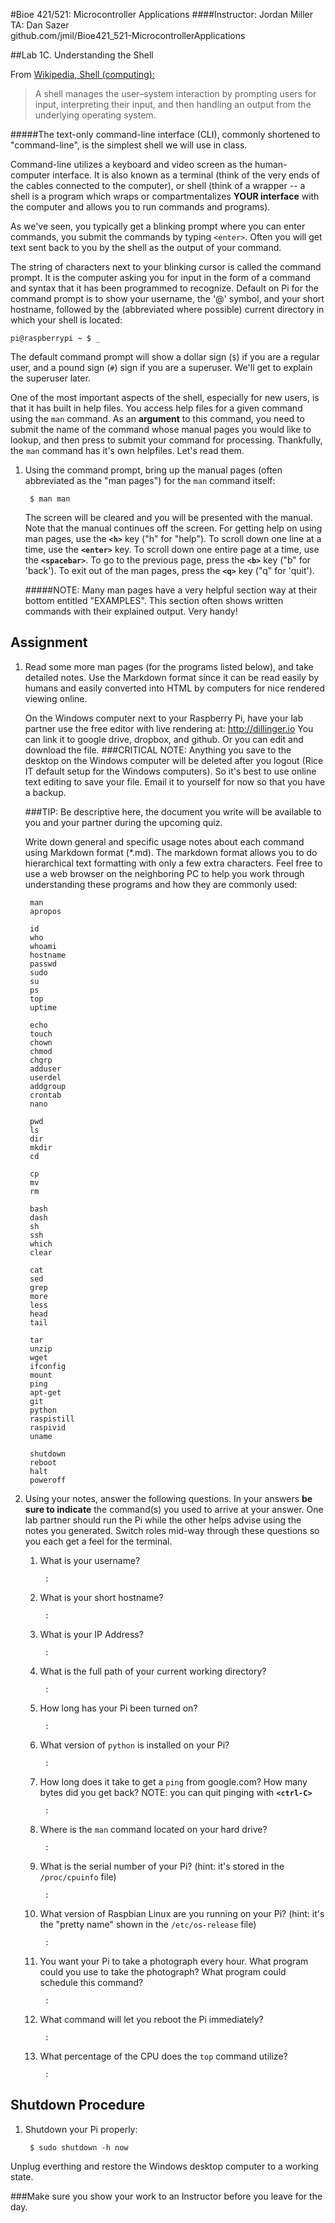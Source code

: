 #Bioe 421/521: Microcontroller Applications
####Instructor: Jordan Miller<br>TA: Dan Sazer<br>github.com/jmil/Bioe421_521-MicrocontrollerApplications

##Lab 1C. Understanding the Shell



From [Wikipedia, Shell (computing):](https://en.wikipedia.org/wiki/Shell_(computing))
> A shell manages the user–system interaction by prompting users for input, interpreting their input, and then handling an output from the underlying operating system.

#####The text-only command-line interface (CLI), commonly shortened to "command-line", is the simplest shell we will use in class.

Command-line utilizes a keyboard and video screen as the human-computer interface. It is also known as a terminal (think of the very ends of the cables connected to the computer), or shell (think of a wrapper -- a shell is a program which wraps or compartmentalizes **YOUR interface** with the computer and allows you to run commands and programs).
	
As we've seen, you typically get a blinking prompt where you can enter commands, you submit the commands by typing `<enter>`. Often you will get text sent back to you by the shell as the output of your command.

The string of characters next to your blinking cursor is called the command prompt. It is the computer asking you for input in the form of a command and syntax that it has been programmed to recognize. Default on Pi for the command prompt is to show your username, the '@' symbol, and your short hostname, followed by the (abbreviated where possible) current directory in which your shell is located:

	pi@raspberrypi ~ $ _
		
The default command prompt will show a dollar sign (`$`) if you are a regular user, and a pound sign (`#`) sign if you are a superuser. We'll get to explain the superuser later.

One of the most important aspects of the shell, especially for new users, is that it has built in help files. You access help files for a given command using the `man` command. As an **argument** to this command, you need to submit the name of the command whose manual pages you would like to lookup, and then press **<enter>** to submit your command for processing. Thankfully, the `man` command has it's own helpfiles. Let's read them.

1. Using the command prompt, bring up the manual pages (often abbreviated as the "man pages") for the `man` command itself:

		$ man man

	The screen will be cleared and you will be presented with the manual. Note that the manual continues off the screen. For getting help on using man pages, use the **`<h>`** key ("h" for "help"). To scroll down one line at a time, use the **`<enter>`** key. To scroll down one entire page at a time, use the **`<spacebar>`**. To go to the previous page, press the **`<b>`** key ("b" for 'back'). To exit out of the man pages, press the **`<q>`** key ("q" for 'quit').
		
	#####NOTE: Many man pages have a very helpful section way at their bottom entitled "EXAMPLES". This section often shows written commands with their explained output. Very handy!	
	
## Assignment


1. Read some more man pages (for the programs listed below), and take detailed notes. Use the Markdown format since it can be read easily by humans and easily converted into HTML by computers for nice rendered viewing online.

	On the Windows computer next to your Raspberry Pi, have your lab partner use the free editor with live rendering at:
	http://dillinger.io
	You can link it to google drive, dropbox, and github. Or you can edit and download the file.
	###CRITICAL NOTE: Anything you save to the desktop on the Windows computer will be deleted after you logout (Rice IT default setup for the Windows computers). So it's best to use online text editing to save your file. Email it to yourself for now so that you have a backup.
	
	###TIP: Be descriptive here, the document you write will be available to you and your partner during the upcoming quiz.


	Write down general and specific usage notes about each command using Markdown format (*.md). The markdown format allows you to do hierarchical text formatting with only a few extra characters. Feel free to use a web browser on the neighboring PC to help you work through understanding these programs and how they are commonly used:

		man
		apropos

		id
		who
		whoami
		hostname
		passwd
		sudo
		su
		ps
		top
		uptime
		
		echo
		touch
		chown
		chmod
		chgrp
		adduser
		userdel
		addgroup
		crontab
		nano
		
		pwd
		ls
		dir
		mkdir
		cd
		
		cp
		mv
		rm

		bash
		dash
		sh
		ssh
		which
		clear
		
		cat
		sed
		grep
		more
		less
		head
		tail
		
		tar
		unzip
		wget
		ifconfig
		mount
		ping
		apt-get
		git
		python
		raspistill
		raspivid
		uname
		
		shutdown
		reboot
		halt
		poweroff
		
		
1. Using your notes, answer the following questions. In your answers **be sure to indicate** the command(s) you used to arrive at your answer. One lab partner should run the Pi while the other helps advise using the notes you generated. Switch roles mid-way through these questions so you each get a feel for the terminal.

	1. What is your username?
			
			:

	1. What is your short hostname?

			:


	1. What is your IP Address?			

			:


	1. What is the full path of your current working directory?

			:


	1. How long has your Pi been turned on?
	
			:


	1. What version of `python` is installed on your Pi?
	
			:


	1. How long does it take to get a `ping` from google.com? How many bytes did you get back? NOTE: you can quit pinging with **`<ctrl-C>`**
				
			:


	1. Where is the `man` command located on your hard drive?
			
			:


	1. What is the serial number of your Pi? (hint: it's stored in the `/proc/cpuinfo` file)
			
			:

	1. What version of Raspbian Linux are you running on your Pi? (hint: it's the "pretty name" shown in the `/etc/os-release` file)

			:

	1. You want your Pi to take a photograph every hour. What program could you use to take the photograph? What program could schedule this command?

			:


	1. What command will let you reboot the Pi immediately?

			:


	1. What percentage of the CPU does the `top` command utilize?

			:



## Shutdown Procedure

1. Shutdown your Pi properly:

		$ sudo shutdown -h now

 Unplug everthing and restore the Windows desktop computer to a working state.

###Make sure you show your work to an Instructor before you leave for the day.

